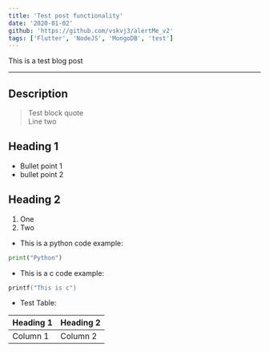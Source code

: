 ```yaml
---
title: 'Test post functionality'
date: '2020-01-02'
github: 'https://github.com/vskvj3/alertMe_v2'
tags: ['Flutter', 'NodeJS', 'MongoDB', 'test']
---
```


This is a test blog post
***
## Description
> Test block quote\
> Line two

## Heading 1
- Bullet point 1
- bullet point 2

## Heading 2
1. One
2. Two

- This is a python code example:
```python
print("Python")
```

- This is a c code example:
```c
printf("This is c")
```

- Test Table:

|Heading 1|Heading 2|
|---------|---------|
|Column 1 | Column 2|

